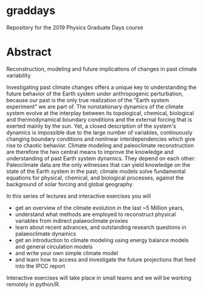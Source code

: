# graddays
Repository for the 2019 Physics Graduate Days course


# Abstract

Reconstruction, modeling and future implications of changes in past climate variability

Investigating past climate changes offers a unique key to understanding the future behavior of the Earth system under anthropogenic perturbation, because our past is the only true realization of the "Earth system experiment" we are part of. The nonstationary dynamics of the climate system evolve at the interplay between its topological, chemical, biological and thermodynamical boundary conditions and the external forcing that is exerted mainly by the sun. Yet, a closed description of the system's dynamics is impossible due to the large number of variables, continuously changing boundary conditions and nonlinear interdependencies which give rise to chaotic behavior. Climate modeling and paleoclimate reconstruction are therefore the two central means to improve the knowledge and understanding of past Earth system dynamics. They depend on each other: Paleoclimate data are the only witnesses that can yield knowledge on the state of the Earth system in the past; climate models solve fundamental equations for physical, chemical, and biological processes, against the background of solar forcing and global geography.

In this series of lectures and interactive exercises you will
- get an overview of the climate evolution in the last ~5 Million years,
- understand what methods are employed to reconstruct physical variables from indirect palaeoclimate proxies
- learn about recent advances, and outstanding research questions in palaeoclimate dynamics
- get an introduction to climate modeling using energy balance models and general circulation models
- and write your own simple climate model
- and learn how to access and investigate the future projections that feed into the IPCC report

Interactive exercises will take place in small teams and we will be working remotely in python/R.
